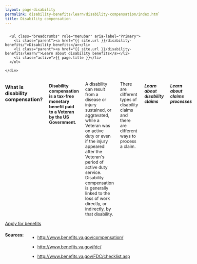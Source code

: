 ```yaml
---
layout: page-disability
permalink: disability-benefits/learn/disability-compensation/index.html
title: Disability compensation
---
```


<div class="splash" markdown="0">
  <div class="row" markdown="0">
    <div class="small-12 columns" markdown="0">

      <ul class="breadcrumbs" role="menubar" aria-label="Primary">
        <li class="parent"><a href="{{ site.url }}/disability-benefits/">Disability benefits</a></li>
        <li class="parent"><a href="{{ site.url }}/disability-benefits/learn/">Learn about disability benefits</a></li>
        <li class="active">{{ page.title }}</li>
      </ul>

    </div>
  </div>
</div>

<div class="main" role="main">

<section class="one" markdown="0">
  <div class="row" markdown="0">
    <div class="small-12 medium-10 medium-centered columns" markdown="1">

### What is disability compensation?

#### Disability compensation is a tax-free monetary benefit paid to a Veteran by the US Government.
A disability can result from a disease or injury sustained, or aggravated, while a Veteran was on active duty or even if the injury appeared after the Veteran's period of active duty service. Disability compensation is generally linked to the loss of work directly, or indirectly, by that disability.

There are different types of disability claims and there are different ways to process a claim.

##### Learn about disability claims

##### Learn about claims processes

    </div>
  </div>
</section>


<section class="two" markdown="0">
  <div class="action" markdown="0">
    <div class="row" markdown="0">
      <div class="small-12 medium-10 medium-centered columns" markdown="0">
        <a class="button start expand" href="#">Apply for benefits</a>
      </div>
    </div>
  </div>
</section>

<div class="row" markdown="0">
  <div class="small-12 medium-10 medium-centered columns" markdown="1">

#### Sources:
- http://www.benefits.va.gov/compensation/
- http://www.benefits.va.gov/fdc/
- http://www.benefits.va.gov/FDC/checklist.asp

  </div>
</div>
</div>

</div>
